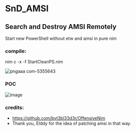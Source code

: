 # SnD_AMSI
## Search and Destroy AMSI Remotely  ##
Start new PowerShell without etw and amsi in pure nim
### compile: ###
nim c -x -f StartCleanPS.nim

![pngaaa com-5355643](https://user-images.githubusercontent.com/43274863/152907908-bb5a41a5-4e00-4607-8429-b1f51bb40518.png)

### POC ###
![image](https://user-images.githubusercontent.com/43274863/153766141-73f5a8de-49ee-422f-b011-75580cbe0323.png)

### credits: ###
- https://github.com/byt3bl33d3r/OffensiveNim
- Thank you, Elddy for the idea of patching amsi in that way.
